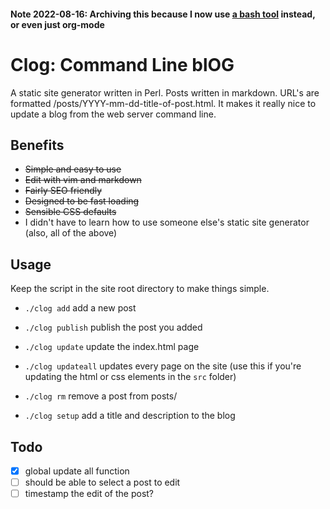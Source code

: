 #### Note 2022-08-16: Archiving this because I now use [a bash tool](https://github.com/julianorchard/julianorchard.github.io) instead, or even just org-mode

# Clog: Command Line blOG

A static site generator written in Perl. Posts written in markdown.
URL's are formatted /posts/YYYY-mm-dd-title-of-post.html. It makes it really
nice to update a blog from the web server
command line.

## Benefits

- ~~Simple and easy to use~~
- ~~Edit with vim and markdown~~
- ~~Fairly SEO friendly~~
- ~~Designed to be fast loading~~
- ~~Sensible CSS defaults~~
- I didn't have to learn how to use someone else's
  static site generator (also, all of the above)

## Usage

Keep the script in the site root directory to make
things simple.

- `./clog add` add a new post

- `./clog publish` publish the post you added

- `./clog update` update the index.html page

- `./clog updateall` updates every page on the site
(use this if you're updating the html or css elements in
the `src` folder)

- `./clog rm` remove a post from posts/

- `./clog setup` add a title and description to the
blog

## Todo

- [x] global update all function
- [ ] should be able to select a post to edit
- [ ] timestamp the edit of the post?
